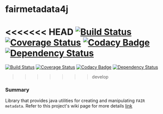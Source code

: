 # fairmetadata4j
<<<<<<< HEAD
[![Build Status](https://travis-ci.org/DTL-FAIRData/fairmetadata4j.svg?branch=master)](https://travis-ci.org/DTL-FAIRData/fairmetadata4j)
[![Coverage Status](https://coveralls.io/repos/github/DTL-FAIRData/fairmetadata4j/badge.svg?branch=master)](https://coveralls.io/github/DTL-FAIRData/fairmetadata4j?branch=master)
[![Codacy Badge](https://api.codacy.com/project/badge/Grade/13b01a03d54b4e7b969b62cd9c055f4b)](https://www.codacy.com/app/rajaram5/fairmetadata4j?utm_source=github.com&amp;utm_medium=referral&amp;utm_content=DTL-FAIRData/fairmetadata4j&amp;utm_campaign=Badge_Grade)
[![Dependency Status](https://www.versioneye.com/user/projects/589d8fc36a7781003a57a106/badge.svg?style=flat-square)](https://www.versioneye.com/user/projects/589d8fc36a7781003a57a106)
=======
[![Build Status](https://travis-ci.org/rajaram5/fairmetadata4j.svg?branch=develop)](https://travis-ci.org/rajaram5/fairmetadata4j)
[![Coverage Status](https://coveralls.io/repos/github/DTL-FAIRData/fairmetadata4j/badge.svg?branch=develop)](https://coveralls.io/github/DTL-FAIRData/fairmetadata4j?branch=develop)
[![Codacy Badge](https://api.codacy.com/project/badge/Grade/13b01a03d54b4e7b969b62cd9c055f4b)](https://www.codacy.com/app/rajaram5/fairmetadata4j?utm_source=github.com&amp;utm_medium=referral&amp;utm_content=DTL-FAIRData/fairmetadata4j&amp;utm_campaign=Badge_Grade)
[![Dependency Status](https://www.versioneye.com/user/projects/598441ac368b080078e5cb5f/badge.svg?style=flat-square)](https://www.versioneye.com/user/projects/598441ac368b080078e5cb5f)
>>>>>>> develop

### Summary

Library that provides java utilities for creating and manipulating `FAIR metadata`. Refer to this project's wiki page for more details [link](https://github.com/DTL-FAIRData/fairmetadata4j/wiki)
